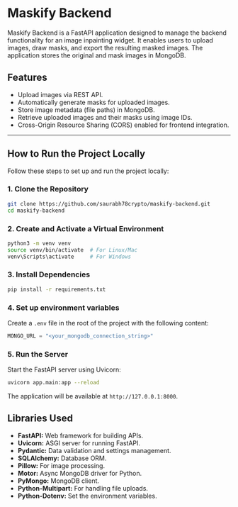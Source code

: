 # Maskify Backend

Maskify Backend is a FastAPI application designed to manage the backend functionality for an image inpainting widget. It enables users to upload images, draw masks, and export the resulting masked images. The application stores the original and mask images in MongoDB.

## Features

- Upload images via REST API.
- Automatically generate masks for uploaded images.
- Store image metadata (file paths) in MongoDB.
- Retrieve uploaded images and their masks using image IDs.
- Cross-Origin Resource Sharing (CORS) enabled for frontend integration.

---

## How to Run the Project Locally

Follow these steps to set up and run the project locally:

### 1. Clone the Repository

```bash
git clone https://github.com/saurabh78crypto/maskify-backend.git
cd maskify-backend
```

### 2. Create and Activate a Virtual Environment

```bash
python3 -m venv venv
source venv/bin/activate  # For Linux/Mac
venv\Scripts\activate     # For Windows
```

### 3. Install Dependencies
```bash
pip install -r requirements.txt
```

### 4. Set up environment variables

Create a `.env` file in the root of the project with the following content:
```python
MONGO_URL = "<your_mongodb_connection_string>"
```

### 5. Run the Server

Start the FastAPI server using Uvicorn:
```bash
uvicorn app.main:app --reload
```
The application will be available at `http://127.0.0.1:8000`.


## Libraries Used

- **FastAPI:** Web framework for building APIs.
- **Uvicorn:** ASGI server for running FastAPI.
- **Pydantic:** Data validation and settings management.
- **SQLAlchemy:** Database ORM.
- **Pillow:** For image processing.
- **Motor:** Async MongoDB driver for Python.
- **PyMongo:** MongoDB client.
- **Python-Multipart:** For handling file uploads.
- **Python-Dotenv:** Set the environment variables.